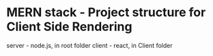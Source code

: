 # MERN stack - Project structure for Client Side Rendering
server - node.js, in root folder
client - react, in Client folder
